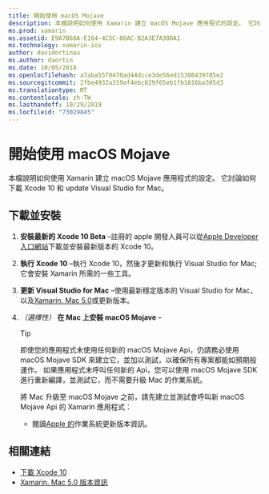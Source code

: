 ```yaml
---
title: 開始使用 macOS Mojave
description: 本檔說明如何使用 Xamarin 建立 macOS Mojave 應用程式的設定。 它討論如何下載 Xcode 10 和 update Visual Studio for Mac。
ms.prod: xamarin
ms.assetid: E9A7B68A-E164-4C5C-86AC-B2A3E7A30DA1
ms.technology: xamarin-ios
author: davidortinau
ms.author: daortin
ms.date: 10/05/2018
ms.openlocfilehash: a7aba55f0470ad44dcce3de56ed15308439785e2
ms.sourcegitcommit: 2fbe4932a319af4ebc829f65eb1fb1816ba305d3
ms.translationtype: MT
ms.contentlocale: zh-TW
ms.lasthandoff: 10/29/2019
ms.locfileid: "73029845"
---
```

# <a name="get-started-with-macos-mojave"></a>開始使用 macOS Mojave

本檔說明如何使用 Xamarin 建立 macOS Mojave 應用程式的設定。 它討論如何下載 Xcode 10 和 update Visual Studio for Mac。

## <a name="download-and-install"></a>下載並安裝

1. **安裝最新的 Xcode 10 Beta** –註冊的 apple 開發人員可以從[Apple Developer 入口網站](https://developer.apple.com/download/)下載並安裝最新版本的 Xcode 10。

2. **執行 Xcode 10** –執行 Xcode 10，然後才更新和執行 Visual Studio for Mac;它會安裝 Xamarin 所需的一些工具。

3. **更新 Visual Studio for Mac** –使用最新穩定版本的 Visual Studio for Mac，以及[Xamarin. Mac 5.0](https://github.com/xamarin/release-notes-archive/blob/master/release-notes/mac/xamarin.mac_5/xamarin.mac_5.0.md)或更新版本。

4. _（選擇性）_ **在 Mac 上安裝 macOS Mojave** –

   > [!TIP]
   > 即使您的應用程式未使用任何新的 macOS Mojave Api，仍請務必使用 macOS Mojave SDK 來建立它，並加以測試，以確保所有專案都能如預期般運作。 如果應用程式未呼叫任何新的 Api，您可以使用 macOS Mojave SDK 進行重新編譯，並測試它，而不需要升級 Mac 的作業系統。
   >
   > 將 Mac 升級至 macOS Mojave 之前，請先建立並測試會呼叫新 macOS Mojave Api 的 Xamarin 應用程式：
   >
   > - 閱讀[Apple 的](https://developer.apple.com/download/)作業系統更新版本資訊。

## <a name="related-links"></a>相關連結

- [下載 Xcode 10](https://developer.apple.com/download/)
- [Xamarin. Mac 5.0 版本資訊](https://docs.microsoft.com/xamarin/mac/release-notes/5/5.0/)
